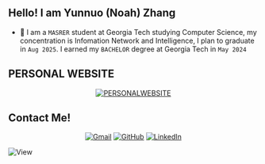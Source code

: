 ## Hello! I am Yunnuo (Noah) Zhang

- :school: I am a  `MASRER` student at Georgia Tech studying Computer Science, my concentration is Infomation Network and Intelligence, I plan to graduate  in `Aug 2025`. I earned my `BACHELOR` degree at Georgia Tech in `May 2024`



## PERSONAL WEBSITE
<p align="center">
	<a href="https://noahzhang.com"><img img src="https://img.shields.io/badge/-PERSONAL_WEBSITE-lightgrey" alt="PERSONALWEBSITE"/></a>



## Contact Me!
<p align="center">
	<a href="mailto:yzhang3563@gatech.edu"><img img src="https://img.shields.io/badge/gmail-%23EA4335.svg?style=plastic&logo=gmail&logoColor=white" alt="Gmail"/></a>
	<a href="https://github.com/NoahZhang1"><img src="https://img.shields.io/badge/github-%23181717.svg?style=plastic&logo=github&logoColor=white" alt="GitHub"/></a>
	<a href="https://www.linkedin.com/in/yunnuozhang/"><img src="https://img.shields.io/badge/linkedin-%230A66C2.svg?style=plastic&logo=linkedin&logoColor=white" alt="LinkedIn"/></a>
</p>

![View](https://komarev.com/ghpvc/?username=NoahZhang1)

